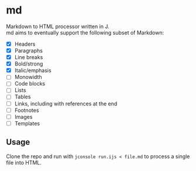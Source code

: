 # md

Markdown to HTML processor written in J.  
md aims to eventually support the following subset of Markdown:

- [x] Headers
- [x] Paragraphs
- [x] Line breaks
- [x] Bold/strong
- [x] Italic/emphasis
- [ ] Monowidth
- [ ] Code blocks
- [ ] Lists
- [ ] Tables
- [ ] Links, including with references at the end
- [ ] Footnotes
- [ ] Images
- [ ] Templates

## Usage

Clone the repo and run with `jconsole run.ijs < file.md` to process a single file into HTML.

